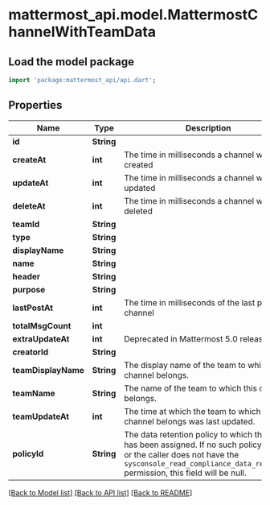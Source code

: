 # mattermost_api.model.MattermostChannelWithTeamData

## Load the model package
```dart
import 'package:mattermost_api/api.dart';
```

## Properties
Name | Type | Description | Notes
------------ | ------------- | ------------- | -------------
**id** | **String** |  | [optional] 
**createAt** | **int** | The time in milliseconds a channel was created | [optional] 
**updateAt** | **int** | The time in milliseconds a channel was last updated | [optional] 
**deleteAt** | **int** | The time in milliseconds a channel was deleted | [optional] 
**teamId** | **String** |  | [optional] 
**type** | **String** |  | [optional] 
**displayName** | **String** |  | [optional] 
**name** | **String** |  | [optional] 
**header** | **String** |  | [optional] 
**purpose** | **String** |  | [optional] 
**lastPostAt** | **int** | The time in milliseconds of the last post of a channel | [optional] 
**totalMsgCount** | **int** |  | [optional] 
**extraUpdateAt** | **int** | Deprecated in Mattermost 5.0 release | [optional] 
**creatorId** | **String** |  | [optional] 
**teamDisplayName** | **String** | The display name of the team to which this channel belongs. | [optional] 
**teamName** | **String** | The name of the team to which this channel belongs. | [optional] 
**teamUpdateAt** | **int** | The time at which the team to which this channel belongs was last updated. | [optional] 
**policyId** | **String** | The data retention policy to which this team has been assigned. If no such policy exists, or the caller does not have the `sysconsole_read_compliance_data_retention` permission, this field will be null. | [optional] 

[[Back to Model list]](../README.md#documentation-for-models) [[Back to API list]](../README.md#documentation-for-api-endpoints) [[Back to README]](../README.md)


